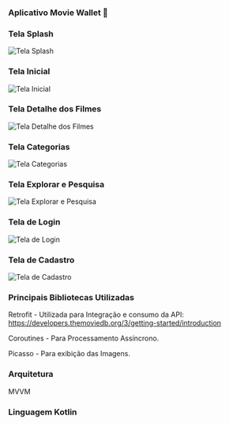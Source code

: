 ### Aplicativo Movie Wallet 👋

### Tela Splash

![Tela Splash](https://i.imgur.com/2liGPdYm.jpg) 

### Tela Inicial 

![Tela Inicial](https://i.imgur.com/VsZcLeim.jpg)

### Tela Detalhe dos Filmes

![Tela Detalhe dos Filmes](https://i.imgur.com/0f55Sx6m.jpg)

### Tela Categorias

![Tela Categorias](https://i.imgur.com/GD5ZpDsm.jpg)

### Tela Explorar e Pesquisa

![Tela Explorar e Pesquisa](https://i.imgur.com/WUsp9Eom.jpg)

### Tela de Login

![Tela de Login](https://i.imgur.com/DMLL8csm.jpg)

### Tela de Cadastro

![Tela de Cadastro](https://i.imgur.com/9PIYVHpm.jpg)

### Principais Bibliotecas Utilizadas

Retrofit - Utilizada para Integração e consumo da API: https://developers.themoviedb.org/3/getting-started/introduction

Coroutines - Para Processamento Assíncrono.

Picasso - Para exibição das Imagens.

### Arquitetura

MVVM

### Linguagem Kotlin

